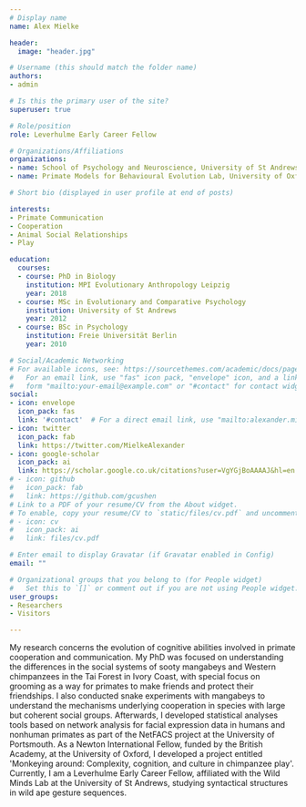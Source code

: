 ```yaml
---
# Display name
name: Alex Mielke

header:
  image: "header.jpg"

# Username (this should match the folder name)
authors:
- admin

# Is this the primary user of the site?
superuser: true

# Role/position
role: Leverhulme Early Career Fellow

# Organizations/Affiliations
organizations:
- name: School of Psychology and Neuroscience, University of St Andrews
- name: Primate Models for Behavioural Evolution Lab, University of Oxford

# Short bio (displayed in user profile at end of posts)

interests:
- Primate Communication
- Cooperation
- Animal Social Relationships
- Play

education:
  courses:
  - course: PhD in Biology
    institution: MPI Evolutionary Anthropology Leipzig
    year: 2018
  - course: MSc in Evolutionary and Comparative Psychology
    institution: University of St Andrews
    year: 2012
  - course: BSc in Psychology
    institution: Freie Universität Berlin
    year: 2010

# Social/Academic Networking
# For available icons, see: https://sourcethemes.com/academic/docs/page-builder/#icons
#   For an email link, use "fas" icon pack, "envelope" icon, and a link in the
#   form "mailto:your-email@example.com" or "#contact" for contact widget.
social:
- icon: envelope
  icon_pack: fas
  link: '#contact'  # For a direct email link, use "mailto:alexander.mielke@anthro.ox.ac.uk".
- icon: twitter
  icon_pack: fab
  link: https://twitter.com/MielkeAlexander
- icon: google-scholar
  icon_pack: ai
  link: https://scholar.google.co.uk/citations?user=VgYGjBoAAAAJ&hl=en
# - icon: github
#   icon_pack: fab
#   link: https://github.com/gcushen
# Link to a PDF of your resume/CV from the About widget.
# To enable, copy your resume/CV to `static/files/cv.pdf` and uncomment the lines below.
# - icon: cv
#   icon_pack: ai
#   link: files/cv.pdf

# Enter email to display Gravatar (if Gravatar enabled in Config)
email: ""

# Organizational groups that you belong to (for People widget)
#   Set this to `[]` or comment out if you are not using People widget.
user_groups:
- Researchers
- Visitors

---
```


My research concerns the evolution of cognitive abilities involved in primate cooperation and communication. My PhD was focused on understanding the differences in the social systems of sooty mangabeys and Western chimpanzees in the Tai Forest in Ivory Coast, with special focus on grooming as a way for primates to make friends and protect their friendships. I also conducted snake experiments with mangabeys to understand the mechanisms underlying cooperation in species with large but coherent social groups. Afterwards, I developed statistical analyses tools based on network analysis for facial expression data in humans and nonhuman primates as part of the NetFACS project at the University of Portsmouth. As a Newton International Fellow, funded by the British Academy, at the University of Oxford, I developed a project entitled 'Monkeying around: Complexity, cognition, and culture in chimpanzee play'. Currently, I am a Leverhulme Early Career Fellow, affiliated with the Wild Minds Lab at the University of St Andrews, studying syntactical structures in wild ape gesture sequences.
